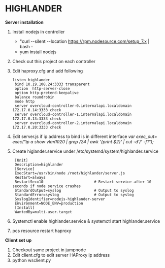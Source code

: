 # HIGHLANDER
**Server installation**

1. Install nodejs in controller
   * "curl --silent --location https://rpm.nodesource.com/setup_7.x | bash - 
   * yum install nodejs   
2. Check out this project on each controller
3. Edit haproxy.cfg and add following
   ```
   listen highlander
    bind 10.19.108.24:3333 transparent
    option  http-server-close
    option http-pretend-keepalive
    balance roundrobin
    mode http
    server overcloud-controller-0.internalapi.localdomain 172.17.0.14:3333 check
    server overcloud-controller-1.internalapi.localdomain 172.17.0.13:3333 check
    server overcloud-controller-2.internalapi.localdomain 172.17.0.20:3333 check
    ```

4. Edit server.js if ip address to bind is in different interface
    *var exec_out= exec("ip a show vlan1020 | grep  /24 | awk '{print $2}' | cut -d'/' -f1");*
5. Create higlander.service under /etc/systemd/system/highlander.service

     ```
      [Unit]
      Description=highlander
      [Service]
      ExecStart=/usr/bin/node /root/highlander/server.js
      Restart=always
      RestartSec=10                       # Restart service after 10 seconds if node service crashes
      StandardOutput=syslog               # Output to syslog
      StandardError=syslog                # Output to syslog
      SyslogIdentifier=nodejs-highlander-server
      Environment=NODE_ENV=production
      [Install]
      WantedBy=multi-user.target
      ```
6. Systemctl enable highlander.service & systemctl start highlander.service
7. pcs resource restart haproxy

**Client set up**

1. Checkout same project in jumpnode
2. Edit client.cfg to edit server HAProxy ip address
3. python wsclient.py
 
